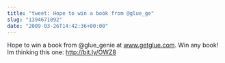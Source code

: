```yaml
---
title: "tweet: Hope to win a book from @glue_ge"
slug: "1394671092"
date: "2009-03-26T14:42:36+00:00"
---
```

Hope to win a book from @glue_genie at www.getglue.com. Win any book! Im thinking this one: http://bit.ly/OWZ8